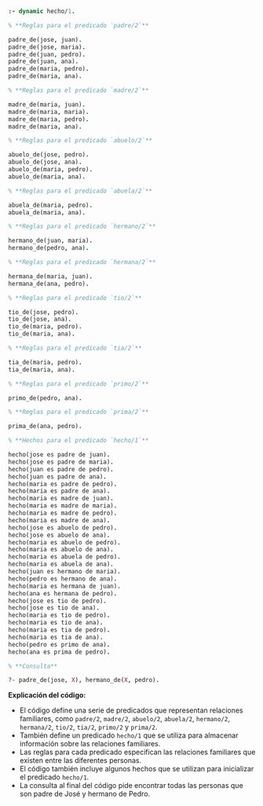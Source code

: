 ```prolog
:- dynamic hecho/1.

% **Reglas para el predicado `padre/2`**

padre_de(jose, juan).
padre_de(jose, maria).
padre_de(juan, pedro).
padre_de(juan, ana).
padre_de(maria, pedro).
padre_de(maria, ana).

% **Reglas para el predicado `madre/2`**

madre_de(maria, juan).
madre_de(maria, maria).
madre_de(maria, pedro).
madre_de(maria, ana).

% **Reglas para el predicado `abuelo/2`**

abuelo_de(jose, pedro).
abuelo_de(jose, ana).
abuelo_de(maria, pedro).
abuelo_de(maria, ana).

% **Reglas para el predicado `abuela/2`**

abuela_de(maria, pedro).
abuela_de(maria, ana).

% **Reglas para el predicado `hermano/2`**

hermano_de(juan, maria).
hermano_de(pedro, ana).

% **Reglas para el predicado `hermana/2`**

hermana_de(maria, juan).
hermana_de(ana, pedro).

% **Reglas para el predicado `tio/2`**

tio_de(jose, pedro).
tio_de(jose, ana).
tio_de(maria, pedro).
tio_de(maria, ana).

% **Reglas para el predicado `tia/2`**

tia_de(maria, pedro).
tia_de(maria, ana).

% **Reglas para el predicado `primo/2`**

primo_de(pedro, ana).

% **Reglas para el predicado `prima/2`**

prima_de(ana, pedro).

% **Hechos para el predicado `hecho/1`**

hecho(jose es padre de juan).
hecho(jose es padre de maria).
hecho(juan es padre de pedro).
hecho(juan es padre de ana).
hecho(maria es padre de pedro).
hecho(maria es padre de ana).
hecho(maria es madre de juan).
hecho(maria es madre de maria).
hecho(maria es madre de pedro).
hecho(maria es madre de ana).
hecho(jose es abuelo de pedro).
hecho(jose es abuelo de ana).
hecho(maria es abuelo de pedro).
hecho(maria es abuelo de ana).
hecho(maria es abuela de pedro).
hecho(maria es abuela de ana).
hecho(juan es hermano de maria).
hecho(pedro es hermano de ana).
hecho(maria es hermana de juan).
hecho(ana es hermana de pedro).
hecho(jose es tio de pedro).
hecho(jose es tio de ana).
hecho(maria es tio de pedro).
hecho(maria es tio de ana).
hecho(maria es tia de pedro).
hecho(maria es tia de ana).
hecho(pedro es primo de ana).
hecho(ana es prima de pedro).

% **Consulta**

?- padre_de(jose, X), hermano_de(X, pedro).
```

**Explicación del código:**

* El código define una serie de predicados que representan relaciones familiares, como `padre/2`, `madre/2`, `abuelo/2`, `abuela/2`, `hermano/2`, `hermana/2`, `tio/2`, `tia/2`, `primo/2` y `prima/2`.
* También define un predicado `hecho/1` que se utiliza para almacenar información sobre las relaciones familiares.
* Las reglas para cada predicado especifican las relaciones familiares que existen entre las diferentes personas.
* El código también incluye algunos hechos que se utilizan para inicializar el predicado `hecho/1`.
* La consulta al final del código pide encontrar todas las personas que son padre de José y hermano de Pedro.